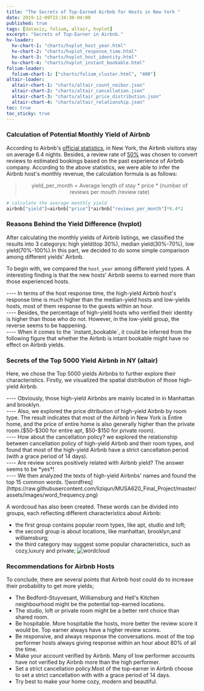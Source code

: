```yaml
---
title: "The Secrets of Top-Earned Airbnb for Hosts in New York "
date: 2019-12-09T15:34:30-04:00
published: true
tags: [dataviz, folium, altair, hvplot]
excerpt: "Secrets of Top-Earner in Airbnb."
hv-loader:
  hv-chart-1: "charts/hvplot_host_year.html"
  hv-chart-2: "charts/hvplot_response_time.html"
  hv-chart-3: "charts/hvplot_host_identity.html"
  hv-chart-4: "charts/hvplot_instant_bookable.html"
folium-loader:
  folium-chart-1: ["charts/folium_cluster.html", "400"]
altair-loader:
  altair-chart-1: "charts/altair_count_neibor.json"
  altair-chart-2: "charts/altair_cancellation.json"
  altair-chart-3: "charts/altair_price_distribution.json"
  altair-chart-4: "charts/altair_relationship.json"
toc: true
toc_sticky: true
---
```


### Calculation of Potential Monthly Yield of Airbnb
According to Airbnb's [official statistics](https://blog.atairbnb.com/economic-impact-airbnb/), in New York, the Airbnb visitors stay on average 6.4 nights. Besides, a review rate of [50%](http://insideairbnb.com/about.html) was chosen to convert reviews to estimated bookings based on the past experience of Airbnb company. According to the above statistics, we were able to infer the Airbnb host's monthly revenue, the calculation formula is as follows:

> <p align="center"> yield_per_month = Average length of stay * price * (number of reviews per mouth /review rate) </p>

```python
# calculate the average monthly yield
airbnb["yield"]=airbnb["price"]*airbnb["reviews_per_month"]*6.4*2
```

### Reasons Behind the Yield Difference (hvplot)  
After calculating the monthly yields of Airbnb listings, we classified the results into 3 categorys: high yield(top 30%), median yield(30%-70%), low yield(70%-100%).In this part, we decided to do some simple comparison among different yields' Airbnb.

To begin with, we compared the `host_year` among different yield types. A interesting finding is that the new hosts' Airbnb seems to earned more than those experienced hosts.
<div id="hv-chart-1"></div>  
---- 
In terms of the host response time, the high-yield Airbnb host's response time is much higher than the median-yield hosts and low-yields hosts, most of them response to the guests within an hour.
<div id="hv-chart-2"></div> 
---- 
Besides, the percentage of high-yield hosts who verified their identity is higher than those who do not. However, in the low-yield group, the reverse seems to be happening.
<div id="hv-chart-3"></div> 
----  
When it comes to the `instant_bookable`, it could be inferred from the following figure that whether the Airbnb is intant bookable might have no effect on Airbnb yields. 
<div id="hv-chart-4"></div>

   
### Secrets of the Top 5000 Yield Airbnb in NY (altair)
Here, we chose the Top 5000 yields Airbnbs to further explore their characteristics. Firstly, we visualized the spatial distribution of those high-yield Airbnb. 
<div id="folium-chart-1"></div>    
----  
Obviously, those high-yield Airbnbs are mainly located in in Manhattan and brooklyn.
<div id="altair-chart-1"></div>    
----  
Also, we explored the price ditribution of high-yield Airbnb by room type. The result indicates that most of the Airbnb in New York is Entire home, and the price of entire home is also generally higher than the private room.($50-$300 for entire apt, $50-$150 for private room).
<div id="altair-chart-3"></div>  
----  
How about the cancellation policy? we explored the relationship between cancellation policy of high-yield Airbnb and their room types, and found that most of the high-yield Airbnb have a strict cancellation period (with a grace period of 14 days).
<div id="altair-chart-2"></div>  
----  
Are review scores positively related with Airbnb yield? The answer seems to be *yes*!  
<div id="altair-chart-4"></div>  
----  
We then analyzed the texts of high-yield Airbnbs' names and found the top 15 common words.
![wordfreq](https://raw.githubusercontent.com/liziqun/MUSA620_Final_Project/master/assets/images/word_frequency.png)
    
A wordcoud has also been created. These words can be divided into groups, each reflecting different characteristics about Airbnb:  
- the first group contains popular room types, like apt, studio and loft; 
- the second group is about locations, like manhattan, brooklyn,and williamsburg; 
- the third category may suggest some popular characteristics, such as cozy,luxury and private; 
![wordcloud](https://raw.githubusercontent.com/liziqun/MUSA620_Final_Project/master/assets/images/wordcloud.png)

### Recommendations for Airbnb Hosts
To conclude, there are several points that Airbnb host could do to increase their probability to get more yields;
- The Bedford-Stuyvesant, Williamsburg and Hell's Kitchen neighbourhood might be the potential top-earned locations.
- The studio, loft or private room might be a better rent choice than shared room.
- Be hospitable. More hospitable the hosts, more better the review score it would be. Top earner always have a higher review scores.
- Be responsive, and always response the conversations. most of the top performer hosts always giving response within an hour about 80% of all the time.
- Make your account verified by Airbnb. Many of low performer accounts have not verified by Airbnb more than the high performer.
- Set a strict cancellation policy.Most of the top-earner in Airbnb choose to set a strict cancellation with with a grace period of 14 days.
- Try best to make your home cozy, modern and beautiful.

